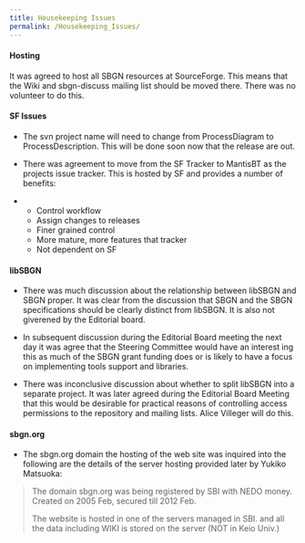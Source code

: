 ```yaml
---
title: Housekeeping Issues
permalink: /Housekeeping_Issues/
---
```


#### Hosting

It was agreed to host all SBGN resources at SourceForge. This means that the Wiki and sbgn-discuss mailing list should be moved there. There was no volunteer to do this.

#### SF Issues

-   The svn project name will need to change from ProcessDiagram to ProcessDescription. This will be done soon now that the release are out.

<!-- -->

-   There was agreement to move from the SF Tracker to MantisBT as the projects issue tracker. This is hosted by SF and provides a number of benefits:

<!-- -->

-   -   Control workflow
    -   Assign changes to releases
    -   Finer grained control
    -   More mature, more features that tracker
    -   Not dependent on SF

#### libSBGN

-   There was much discussion about the relationship between libSBGN and SBGN proper. It was clear from the discussion that SBGN and the SBGN specifications should be clearly distinct from libSBGN. It is also not giverened by the Editorial board.

<!-- -->

-   In subsequent discussion during the Editorial Board meeting the next day it was agree that the Steering Committee would have an interest ing this as much of the SBGN grant funding does or is likely to have a focus on implementing tools support and libraries.

<!-- -->

-   There was inconclusive discussion about whether to split libSBGN into a separate project. It was later agreed during the Editorial Board Meeting that this would be desirable for practical reasons of controlling access permissions to the repository and mailing lists. Alice Villeger will do this.

#### sbgn.org

-   The sbgn.org domain the hosting of the web site was inquired into the following are the details of the server hosting provided later by Yukiko Matsuoka:

> The domain sbgn.org was being registered by SBI with NEDO money. Created on 2005 Feb, secured till 2012 Feb.
>
> The website is hosted in one of the servers managed in SBI. and all the data including WIKI is stored on the server (NOT in Keio Univ.)